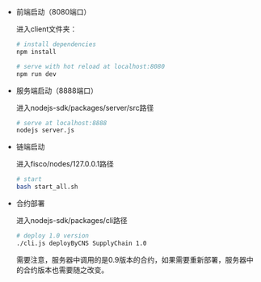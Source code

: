 - 前端启动（8080端口）

  进入client文件夹：

  ```bash
  # install dependencies
  npm install
  
  # serve with hot reload at localhost:8080
  npm run dev
  ```

- 服务端启动（8888端口）

  进入nodejs-sdk/packages/server/src路径

  ```bash
  # serve at localhost:8888
  nodejs server.js
  ```

- 链端启动

  进入fisco/nodes/127.0.0.1路径

  ```bash
  # start
  bash start_all.sh
  ```


- 合约部署

  进入nodejs-sdk/packages/cli路径

  ```bash
  # deploy 1.0 version
  ./cli.js deployByCNS SupplyChain 1.0
  ```

  需要注意，服务器中调用的是0.9版本的合约，如果需要重新部署，服务器中的合约版本也需要随之改变。